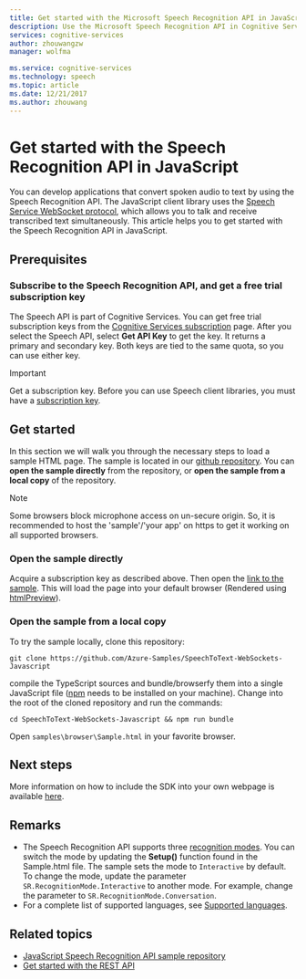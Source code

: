 ```yaml
---
title: Get started with the Microsoft Speech Recognition API in JavaScript | Microsoft Docs
description: Use the Microsoft Speech Recognition API in Cognitive Services to develop applications that continuously convert spoken audio to text.
services: cognitive-services
author: zhouwangzw
manager: wolfma

ms.service: cognitive-services
ms.technology: speech
ms.topic: article
ms.date: 12/21/2017
ms.author: zhouwang
---
```

# Get started with the Speech Recognition API in JavaScript

You can develop applications that convert spoken audio to text by using the Speech Recognition API. The JavaScript client library uses the [Speech Service WebSocket protocol](../API-Reference-REST/websocketprotocol.md), which allows you to talk and receive transcribed text simultaneously. This article helps you to get started with the Speech Recognition API in JavaScript.

## Prerequisites

### Subscribe to the Speech Recognition API, and get a free trial subscription key

The Speech API is part of Cognitive Services. You can get free trial subscription keys from the [Cognitive Services subscription](https://azure.microsoft.com/try/cognitive-services/) page. After you select the Speech API, select **Get API Key** to get the key. It returns a primary and secondary key. Both keys are tied to the same quota, so you can use either key.

> [!IMPORTANT]
> Get a subscription key. Before you can use Speech client libraries, you must have a [subscription key](https://azure.microsoft.com/try/cognitive-services/).

## Get started

In this section we will walk you through the necessary steps to load a sample HTML page. The sample is located in our [github repository](https://github.com/Azure-Samples/SpeechToText-WebSockets-Javascript). You can **open the sample directly** from the repository, or **open the sample from a local copy** of the repository. 

> [!NOTE]
> Some browsers block microphone access on un-secure origin. So, it is recommended to host the 'sample'/'your app' on https to get it working on all supported browsers. 

### Open the sample directly

Acquire a subscription key as described above. Then open the [link to the sample](https://htmlpreview.github.io/?https://github.com/Azure-Samples/SpeechToText-WebSockets-Javascript/blob/preview/samples/browser/Sample.html). This will load the page into your default browser (Rendered using [htmlPreview](https://github.com/htmlpreview/htmlpreview.github.com)).

### Open the sample from a local copy

To try the sample locally, clone this repository:

```
git clone https://github.com/Azure-Samples/SpeechToText-WebSockets-Javascript
```

compile the TypeScript sources and bundle/browserfy them into a single JavaScript file ([npm](https://www.npmjs.com/) needs to be installed on your machine). Change into the root of the cloned repository and run the commands:

```
cd SpeechToText-WebSockets-Javascript && npm run bundle
```

Open `samples\browser\Sample.html` in your favorite browser.

## Next steps

More information on how to include the SDK into your own webpage is available [here](https://github.com/Azure-Samples/SpeechToText-WebSockets-Javascript).

## Remarks

- The Speech Recognition API supports three [recognition modes](../concepts.md#recognition-modes). You can switch the mode by updating the **Setup()** function found in the Sample.html file. The sample sets the mode to `Interactive` by default. To change the mode, update the parameter `SR.RecognitionMode.Interactive` to another mode. For example, change the parameter to  `SR.RecognitionMode.Conversation`.
- For a complete list of supported languages, see [Supported languages](../API-Reference-REST/supportedlanguages.md).

## Related topics

- [JavaScript Speech Recognition API sample repository](https://github.com/Azure-Samples/SpeechToText-WebSockets-Javascript)
- [Get started with the REST API](GetStartedREST.md)
